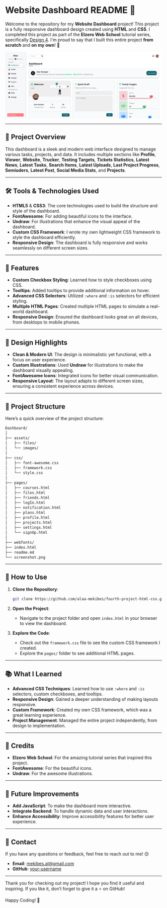 # Website Dashboard README 🚀

Welcome to the repository for my **Website Dashboard** project! This project is a fully responsive dashboard design created using **HTML** and **CSS**. I completed this project as part of the **Elzero Web School** tutorial series, specifically [Design 4](https://youtu.be/DflEcuzjsyA?si=OnxoNsgXSwYUsxR3). I'm proud to say that I built this entire project **from scratch** and **on my own**! 🎉

![](screenshot.png)

---

## 📌 Project Overview

This dashboard is a sleek and modern web interface designed to manage various tasks, projects, and data. It includes multiple sections like **Profile**, **Viewer**, **Website**, **Trucker**, **Testing Targets**, **Tickets Statistics**, **Latest News**, **Latest Tasks**, **Search Items**, **Latest Uploads**, **Last Project Progress**, **Semiuders**, **Latest Post**, **Social Media Stats**, and **Projects**.

---

## 🛠️ Tools & Technologies Used

- **HTML5** & **CSS3**: The core technologies used to build the structure and style of the dashboard.
- **FontAwesome**: For adding beautiful icons to the interface.
- **Undraw**: For illustrations that enhance the visual appeal of the dashboard.
- **Custom CSS Framework**: I wrote my own lightweight CSS framework to style the dashboard efficiently.
- **Responsive Design**: The dashboard is fully responsive and works seamlessly on different screen sizes.

---

## 🌟 Features

- **Custom Checkbox Styling**: Learned how to style checkboxes using CSS.
- **Tooltips**: Added tooltips to provide additional information on hover.
- **Advanced CSS Selectors**: Utilized `:where` and `:is` selectors for efficient styling.
- **Multiple HTML Pages**: Created multiple HTML pages to simulate a real-world dashboard.
- **Responsive Design**: Ensured the dashboard looks great on all devices, from desktops to mobile phones.

---

## 🎨 Design Highlights

- **Clean & Modern UI**: The design is minimalistic yet functional, with a focus on user experience.
- **Custom Illustrations**: Used **Undraw** for illustrations to make the dashboard visually appealing.
- **FontAwesome Icons**: Integrated icons for better visual communication.
- **Responsive Layout**: The layout adapts to different screen sizes, ensuring a consistent experience across devices.

---

## 📂 Project Structure

Here’s a quick overview of the project structure:

```
Dashboard/
│
├── assets/
│   ├── files/
│   └── images/
│
├── css/
│   ├── font-awesome.css
│   ├── framework.css
│   └── style.css
│
├── pages/
│   ├── courses.html
│   ├── files.html
│   ├── friends.html
│   ├── logIn.html
│   ├── notification.html
│   ├── plans.html
│   ├── profile.html
│   ├── projects.html
│   ├── settings.html
│   └── signUp.html
│
├── webfonts/
├── index.html
├── readme.md
└── screenshot.png
```

---

## 🚀 How to Use

1. **Clone the Repository**:
   ```bash
   git clone https://github.com/alaa-mekibes/fourth-project-html-css.git
   ```
2. **Open the Project**:
   - Navigate to the project folder and open `index.html` in your browser to view the dashboard.

3. **Explore the Code**:
   - Check out the `framework.css` file to see the custom CSS framework I created.
   - Explore the `pages/` folder to see additional HTML pages.

---

## 📚 What I Learned

- **Advanced CSS Techniques**: Learned how to use `:where` and `:is` selectors, custom checkboxes, and tooltips.
- **Responsive Design**: Gained a deeper understanding of making layouts responsive.
- **Custom Framework**: Created my own CSS framework, which was a great learning experience.
- **Project Management**: Managed the entire project independently, from design to implementation.

---

## 🙌 Credits

- **Elzero Web School**: For the amazing tutorial series that inspired this project.
- **FontAwesome**: For the beautiful icons.
- **Undraw**: For the awesome illustrations.

---

## 📝 Future Improvements

- **Add JavaScript**: To make the dashboard more interactive.
- **Integrate Backend**: To handle dynamic data and user interactions.
- **Enhance Accessibility**: Improve accessibility features for better user experience.

---

## 📧 Contact

If you have any questions or feedback, feel free to reach out to me! 😊

- **Email**: mekibes.al@gmail.com
- **GitHub**: [your-username](https://github.com/alaa-mekibes)

---

Thank you for checking out my project! I hope you find it useful and inspiring. If you like it, don’t forget to give it a ⭐️ on GitHub!

Happy Coding! 🚀
